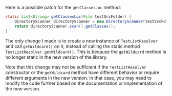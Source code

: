 Here is a possible patch for the `getClassesLoc` method:
```java
static List<String> getClassesLoc(File testSrcFolder) {
    DirectoryScanner directoryScanner = new DirectoryScanner(testSrcFolder, new TestListResolver().getWildcard());
    return directoryScanner.scan().getClasses();
}
```
The only change I made is to create a new instance of `TestListResolver` and call `getWildcard()` on it, instead of calling the static method `TestListResolver.getWildcard()`. This is because the `getWildcard` method is no longer static in the new version of the library.

Note that this change may not be sufficient if the `TestListResolver` constructor or the `getWildcard` method have different behavior or require different arguments in the new version. In that case, you may need to modify the code further based on the documentation or implementation of the new version.